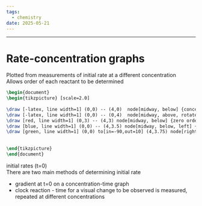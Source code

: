 ```yaml
---
tags:
  - chemistry
date: 2025-05-21
---
```

---  
# Rate-concentration graphs  
Plotted from measurements of initial rate at a different concentration  
Allows order of each reactant to be determined  
  
```tikz  
\begin{document}  
\begin{tikzpicture} [scale=2.0]  
  
\draw [-latex, line width=1] (0,0) -- (4,0)  node[midway, below] {concentration};  
\draw [-latex, line width=1] (0,0) -- (0,4)  node[midway, above, rotate=90] {rate};  
\draw [red, line width=1] (0,3) -- (4,3) node[midway, below] {zero order};  
\draw [blue, line width=1] (0,0) -- (4,3.5) node[midway, below, left] {first order};  
\draw [green, line width=1] (0,0) to[in=-90,out=10] (4,3.75) node[right] {second order};  
  
  
\end{tikzpicture}  
\end{document}  
```  
initial rates (t=0)  
There are two main methods of determining initial rate  
- gradient at t=0 on a concentration-time graph  
- clock reaction - time for a visual change to be observed is measured, repeated at different concentrations  

